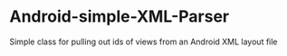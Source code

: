 Android-simple-XML-Parser
=========================

Simple class for pulling out ids of views from an Android XML layout file
